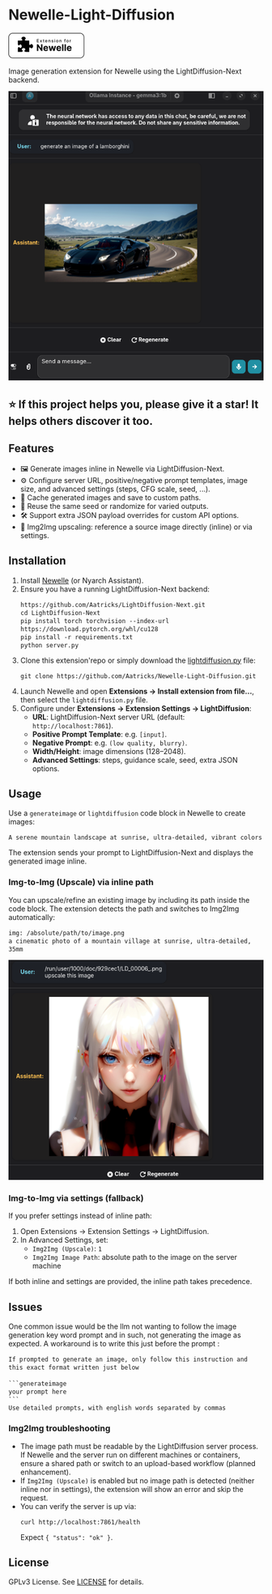 # Newelle-Light-Diffusion
<a href="https://github.com/topics/newelle-extension">
    <img width="150" alt="Download on Flathub" src="https://raw.githubusercontent.com/qwersyk/Assets/main/newelle-extension.svg"/>
  </a>

Image generation extension for Newelle using the LightDiffusion-Next backend.

![demo](/demo.png)

⭐ If this project helps you, please give it a star! It helps others discover it too.
---

## Features

- 🖼️ Generate images inline in Newelle via LightDiffusion-Next.
- ⚙️ Configure server URL, positive/negative prompt templates, image size, and advanced settings (steps, CFG scale, seed, ...).
- 💾 Cache generated images and save to custom paths.
- 🔄 Reuse the same seed or randomize for varied outputs.
- 🛠️ Support extra JSON payload overrides for custom API options.
- 🚀 Img2Img upscaling: reference a source image directly (inline) or via settings.

## Installation

1. Install [Newelle](https://flathub.org/apps/io.github.qwersyk.Newelle) (or Nyarch Assistant).
2. Ensure you have a running LightDiffusion-Next backend:
   ```fish
   https://github.com/Aatricks/LightDiffusion-Next.git
   cd LightDiffusion-Next
   pip install torch torchvision --index-url https://download.pytorch.org/whl/cu128
   pip install -r requirements.txt
   python server.py
   ```
3. Clone this extension'repo or simply download the [lightdiffusion.py](https://raw.githubusercontent.com/Aatricks/Newelle-Light-Diffusion/refs/heads/main/lightdiffusion.py) file:
   ```fish
   git clone https://github.com/Aatricks/Newelle-Light-Diffusion.git
   ```
4. Launch Newelle and open **Extensions → Install extension from file...**, then select the `lightdiffusion.py` file.
5. Configure under **Extensions → Extension Settings → LightDiffusion**:
   - **URL**: LightDiffusion-Next server URL (default: `http://localhost:7861`).
   - **Positive Prompt Template**: e.g. `[input]`.
   - **Negative Prompt**: e.g. `(low quality, blurry)`.
   - **Width/Height**: image dimensions (128–2048).
   - **Advanced Settings**: steps, guidance scale, seed, extra JSON options.

## Usage

Use a `generateimage` or `lightdiffusion` code block in Newelle to create images:

```generateimage
A serene mountain landscape at sunrise, ultra-detailed, vibrant colors
```

The extension sends your prompt to LightDiffusion-Next and displays the generated image inline.

### Img-to-Img (Upscale) via inline path

You can upscale/refine an existing image by including its path inside the code block. The extension detects the path and switches to Img2Img automatically:

```generateimage
img: /absolute/path/to/image.png
a cinematic photo of a mountain village at sunrise, ultra-detailed, 35mm
```

![demo_upscaling](/demo_up.png)

### Img-to-Img via settings (fallback)

If you prefer settings instead of inline path:

1. Open Extensions → Extension Settings → LightDiffusion.
2. In Advanced Settings, set:
    - `Img2Img (Upscale)`: `1`
    - `Img2Img Image Path`: absolute path to the image on the server machine

If both inline and settings are provided, the inline path takes precedence.

## Issues

One common issue would be the llm not wanting to follow the image generation key word prompt and in such, not generating the image as expected. A workaround is to write this just before the prompt :

`````
If prompted to generate an image, only follow this instruction and this exact format written just below

```generateimage
your prompt here
```
Use detailed prompts, with english words separated by commas
`````

### Img2Img troubleshooting

- The image path must be readable by the LightDiffusion server process. If Newelle and the server run on different machines or containers, ensure a shared path or switch to an upload-based workflow (planned enhancement).
- If `Img2Img (Upscale)` is enabled but no image path is detected (neither inline nor in settings), the extension will show an error and skip the request.
- You can verify the server is up via:
   ```fish
   curl http://localhost:7861/health
   ```
   Expect `{ "status": "ok" }`.

## License

GPLv3 License. See [LICENSE](../LICENSE) for details.
